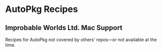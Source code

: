 AutoPkg Recipes
===============

Improbable Worlds Ltd. Mac Support
-------------------------------------

Recipes for AutoPkg not covered by others’ repos—or not available at the time.
